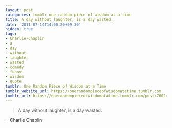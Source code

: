 ```yaml
---
layout: post
categories: tumblr one-random-piece-of-wisdom-at-a-time
title: A day without laughter, is a day wasted.
date: '2011-07-14T14:00:20+09:30'
hidden: true
tags:
- Charlie-Chaplin
- a
- day
- without
- laughter
- wasted
- comedy
- funny
- wisdom
- quote
tumblr: One Random Piece of Wisdom at a Time
tumblr_website_url: https://onerandompieceofwisdomatatime.tumblr.com
tumblr_url: https://onerandompieceofwisdomatatime.tumblr.com/post/7602400541/a-day-without-laughter-is-a-day-wasted
---
```

> A day without laughter, is a day wasted.

—Charlie Chaplin
